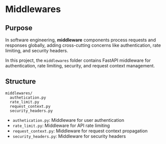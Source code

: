 # Middlewares

## Purpose

In software engineering, **middleware** components process requests and responses globally, adding cross-cutting concerns like authentication, rate limiting, and security headers.

In this project, the `middlewares` folder contains FastAPI middleware for authentication, rate limiting, security, and request context management.

## Structure

```
middlewares/
  authetication.py
  rate_limit.py
  request_context.py
  security_headers.py
```

- `authetication.py`: Middleware for user authentication
- `rate_limit.py`: Middleware for API rate limiting
- `request_context.py`: Middleware for request context propagation
- `security_headers.py`: Middleware for security headers 